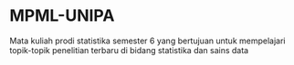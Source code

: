 # MPML-UNIPA
Mata kuliah prodi statistika semester 6 yang bertujuan untuk mempelajari topik-topik penelitian terbaru di bidang statistika dan sains data
